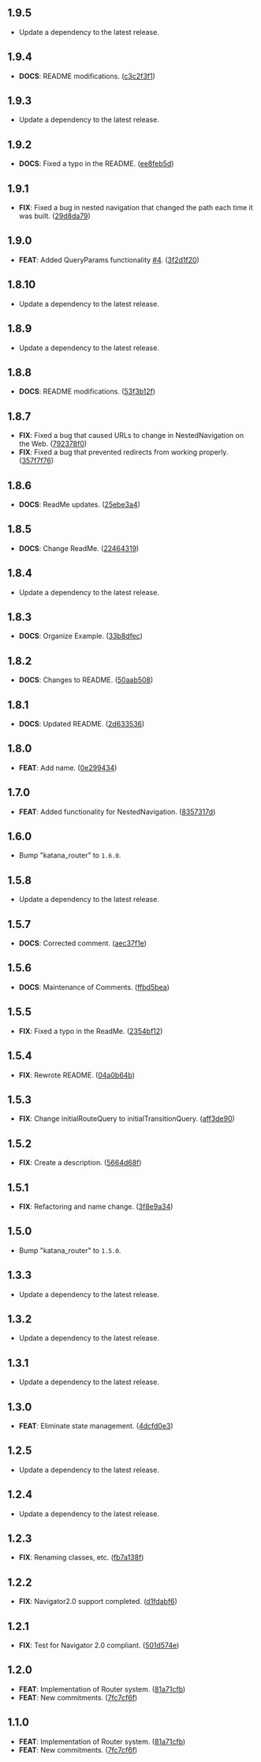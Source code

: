 ## 1.9.5

 - Update a dependency to the latest release.

## 1.9.4

 - **DOCS**: README modifications. ([c3c2f3f1](https://github.com/mathrunet/flutter_masamune/commit/c3c2f3f13e63d7d76f1e0bcbeaa8b26fb228dd7f))

## 1.9.3

 - Update a dependency to the latest release.

## 1.9.2

 - **DOCS**: Fixed a typo in the README. ([ee8feb5d](https://github.com/mathrunet/flutter_masamune/commit/ee8feb5d0f0c391bfe2290afcc15aaeb16a18959))

## 1.9.1

 - **FIX**: Fixed a bug in nested navigation that changed the path each time it was built. ([29d8da79](https://github.com/mathrunet/flutter_masamune/commit/29d8da79ee967b097ebc3b294400c90509fd6b3d))

## 1.9.0

 - **FEAT**: Added QueryParams functionality [#4](https://github.com/mathrunet/flutter_masamune/issues/4). ([3f2d1f20](https://github.com/mathrunet/flutter_masamune/commit/3f2d1f200481bc3f52f26fe8931c54df221e715e))

## 1.8.10

 - Update a dependency to the latest release.

## 1.8.9

 - Update a dependency to the latest release.

## 1.8.8

 - **DOCS**: README modifications. ([53f3b12f](https://github.com/mathrunet/flutter_masamune/commit/53f3b12f0d46be0eb48d1e36a0f67e1abfb19a2b))

## 1.8.7

 - **FIX**: Fixed a bug that caused URLs to change in NestedNavigation on the Web. ([792378f0](https://github.com/mathrunet/flutter_masamune/commit/792378f04f10e8b0cdbc4c6e2442a8b30d9a93de))
 - **FIX**: Fixed a bug that prevented redirects from working properly. ([357f7f76](https://github.com/mathrunet/flutter_masamune/commit/357f7f7667461d0e545e13a8b7d09c53fd51e2bf))

## 1.8.6

 - **DOCS**: ReadMe updates. ([25ebe3a4](https://github.com/mathrunet/flutter_masamune/commit/25ebe3a4b9c4406872bbcce36fff76cf7b742d14))

## 1.8.5

 - **DOCS**: Change ReadMe. ([22464319](https://github.com/mathrunet/flutter_masamune/commit/22464319204f672f75bdb8a1c88e215bb0fff314))

## 1.8.4

 - Update a dependency to the latest release.

## 1.8.3

 - **DOCS**: Organize Example. ([33b8dfec](https://github.com/mathrunet/flutter_masamune/commit/33b8dfec661d620e89aa23d6d0adc3c082506925))

## 1.8.2

 - **DOCS**: Changes to README. ([50aab508](https://github.com/mathrunet/flutter_masamune/commit/50aab508f62bfc61152b622abd557b32989947c5))

## 1.8.1

 - **DOCS**: Updated README. ([2d633536](https://github.com/mathrunet/flutter_masamune/commit/2d63353696fd5c3374087744be32e4f87713e2c3))

## 1.8.0

 - **FEAT**: Add name. ([0e299434](https://github.com/mathrunet/flutter_masamune/commit/0e2994348996ecd4758ef70935ace4461668870a))

## 1.7.0

 - **FEAT**: Added functionality for NestedNavigation. ([8357317d](https://github.com/mathrunet/flutter_masamune/commit/8357317db4a9a9bb751dcb9feb7400f4a52a6012))

## 1.6.0

 - Bump "katana_router" to `1.6.0`.

## 1.5.8

 - Update a dependency to the latest release.

## 1.5.7

 - **DOCS**: Corrected comment. ([aec37f1e](https://github.com/mathrunet/flutter_masamune/commit/aec37f1efb7e076a6dc81e7a2c518649ee9b255e))

## 1.5.6

 - **DOCS**: Maintenance of Comments. ([ffbd5bea](https://github.com/mathrunet/flutter_masamune/commit/ffbd5bea886877b364985be06919bb1e455a3881))

## 1.5.5

 - **FIX**: Fixed a typo in the ReadMe. ([2354bf12](https://github.com/mathrunet/flutter_masamune/commit/2354bf1211e54669d7b62a54d900948e0f4aeea2))

## 1.5.4

 - **FIX**: Rewrote README. ([04a0b64b](https://github.com/mathrunet/flutter_masamune/commit/04a0b64b353cdf934c4c9c9e29b79edea2e0e51e))

## 1.5.3

 - **FIX**: Change initialRouteQuery to initialTransitionQuery. ([aff3de90](https://github.com/mathrunet/flutter_masamune/commit/aff3de90182da8652b36574cfd4811a03d621644))

## 1.5.2

 - **FIX**: Create a description. ([5664d68f](https://github.com/mathrunet/flutter_masamune/commit/5664d68f5105b273a0377fd2add81fd58e28d5e3))

## 1.5.1

 - **FIX**: Refactoring and name change. ([3f8e9a34](https://github.com/mathrunet/flutter_masamune/commit/3f8e9a34f7d7c011d6e010e1ff041fe1522ac822))

## 1.5.0

 - Bump "katana_router" to `1.5.0`.

## 1.3.3

 - Update a dependency to the latest release.

## 1.3.2

 - Update a dependency to the latest release.

## 1.3.1

 - Update a dependency to the latest release.

## 1.3.0

 - **FEAT**: Eliminate state management. ([4dcfd0e3](https://github.com/mathrunet/flutter_masamune/commit/4dcfd0e3438a5d48f83c3d92b6b0de80716babb8))

## 1.2.5

 - Update a dependency to the latest release.

## 1.2.4

 - Update a dependency to the latest release.

## 1.2.3

 - **FIX**: Renaming classes, etc. ([fb7a138f](https://github.com/mathrunet/flutter_masamune/commit/fb7a138f37b794641f8ae40e34872e92734abc43))

## 1.2.2

 - **FIX**: Navigator2.0 support completed. ([d1fdabf6](https://github.com/mathrunet/flutter_masamune/commit/d1fdabf6eb70dfd99e82563e553e0cdb4dc983d2))

## 1.2.1

 - **FIX**: Test for Navigator 2.0 compliant. ([501d574e](https://github.com/mathrunet/flutter_masamune/commit/501d574e091485f114c6395dec6d12f68977c978))

## 1.2.0

 - **FEAT**: Implementation of Router system. ([81a71cfb](https://github.com/mathrunet/flutter_masamune/commit/81a71cfb41d28e492f8608d94d937f9eb98e93b1))
 - **FEAT**: New commitments. ([7fc7cf6f](https://github.com/mathrunet/flutter_masamune/commit/7fc7cf6fede00437c3f9716852ec5a981b4cb846))

## 1.1.0

 - **FEAT**: Implementation of Router system. ([81a71cfb](https://github.com/mathrunet/flutter_masamune/commit/81a71cfb41d28e492f8608d94d937f9eb98e93b1))
 - **FEAT**: New commitments. ([7fc7cf6f](https://github.com/mathrunet/flutter_masamune/commit/7fc7cf6fede00437c3f9716852ec5a981b4cb846))

